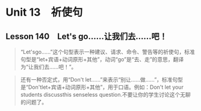 ﻿ # Unit 13　祈使句
 ## Lesson 140　Let's go……让我们去……吧！
 
> “Let'sgo……”这个句型表示一种建议、请求、命令、警告等的祈使句，标准句型是“let+宾语+动词原形+其他”，动词“go”是“去、走”的意思，翻译为“让我们去……吧！”。

> 还有一种否定式，用“Don't let……”来表示“别让……做……”，标准句型是“Don'tlet+宾语+动词原形+其他”，用于口语。例如：Don't let your students discussthis senseless question.不要让你的学生讨论这个无聊的问题了。


 